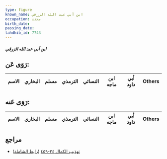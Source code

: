 ```yaml
---
type: figure
known_name: ابن أبي عبد الله الزرقي
occupation: محدث
birth_date:
passing_date:
tahdhib_id: 7743
---
```

##### ابن أبي عبد الله الزرقي

## رَوَى عَن:
| الاسم | البخاري | مسلم | الترمذي | النسائي | ابن ماجه | أبي داود | Others |
| ----- | ------- | ---- | ------- | ------- | -------- | -------- | ------ |
## رَوَى عَنه:
| الاسم | البخاري | مسلم | الترمذي | النسائي | ابن ماجه | أبي داود | Others |
| ----- | ------- | ---- | ------- | ------- | -------- | -------- | ------ |
## مراجع
- [تهذيب الكمال ٣٤-٤٥٩](obsidian://open?vault=Tahdhib-al-Kamal&file=Figures/٧٧٤٣-ابن%20أبي%20عبد%20الله%20الزرقي) ([رابط الشاملة](https://shamela.ws/book/3722/18576))